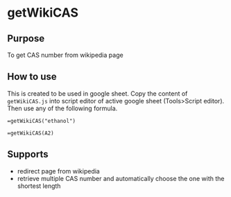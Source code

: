 # getWikiCAS
## Purpose
To get CAS number from wikipedia page

## How to use
This is created to be used in google sheet.
Copy the content of `getWikiCAS.js` into script editor of active google sheet (Tools>Script editor).
Then use any of the following formula.

    =getWikiCAS("ethanol")

    =getWikiCAS(A2)
	
## Supports

- redirect page from wikipedia
- retrieve multiple CAS number and automatically choose the one with the shortest length